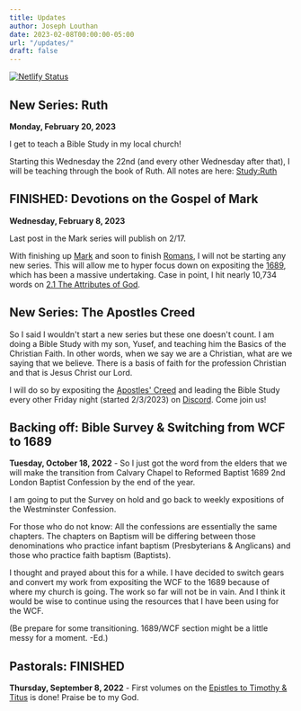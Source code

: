 ```yaml
---
title: Updates
author: Joseph Louthan
date: 2023-02-08T00:00:00-05:00
url: "/updates/"
draft: false
---
```


[![Netlify Status](https://api.netlify.com/api/v1/badges/68eb3540-2cf6-42c3-be87-cac7f1289a57/deploy-status)](https://app.netlify.com/sites/festive-hopper-1abe84/deploys)

## New Series: Ruth

**Monday, February 20, 2023**

I get to teach a Bible Study in my local church! 

Starting this Wednesday the 22nd (and every other Wednesday after that), I will be teaching through the book of Ruth. All notes are here: [Study:Ruth](https://theologic.us/series/study-ruth/)

## FINISHED: Devotions on the Gospel of Mark

**Wednesday, February 8, 2023**

Last post in the Mark series will publish on 2/17.

With finishing up [Mark](https://theologic.us/series/devotions-mark/) and soon to finish [Romans](https://theologic.us/series/study-romans/), I will not be starting any new series. This will allow me to hyper focus down on expositing the [1689](https://theologic.us/tags/1689/), which has been a massive undertaking. Case in point, I hit nearly 10,734 words on [2.1 The Attributes of God](https://theologic.us/posts/confession-1689/1689-2-1-the-attributes-of-god/).

## New Series: The Apostles Creed

So I said I wouldn't start a new series but these one doesn't count. I am doing a Bible Study with my son, Yusef, and teaching him the Basics of the Christian Faith. In other words, when we say we are a Christian, what are we saying that we believe. There is a basis of faith for the profession Christian and that is Jesus Christ our Lord.

I will do so by expositing the [Apostles' Creed](https://theologic.us/series/doctrine-apostles-creed/) and leading the Bible Study every other Friday night (started 2/3/2023) on [Discord](http://discord.theologic.us). Come join us!

## Backing off: Bible Survey & Switching from WCF to 1689

**Tuesday, October 18, 2022** - So I just got the word from the elders that we will make the transition from Calvary Chapel to Reformed Baptist 1689 2nd London Baptist Confession by the end of the year.

I am going to put the Survey on hold and go back to weekly expositions of the Westminster Confession.

For those who do not know: All the confessions are essentially the same chapters. The chapters on Baptism will be differing between those denominations who practice infant baptism (Presbyterians & Anglicans) and those who practice faith baptism (Baptists).

I thought and prayed about this for a while. I have decided to switch gears and convert my work from expositing the WCF to the 1689 because of where my church is going. The work so far will not be in vain. And I think it would be wise to continue using the resources that I have been using for the WCF.

(Be prepare for some transitioning. 1689/WCF section might be a little messy for a moment. -Ed.)

## Pastorals: FINISHED

**Thursday, September 8, 2022** - First volumes on the [Epistles to Timothy & Titus](/series/gospel-nt-pastorals/) is done! Praise be to my God.